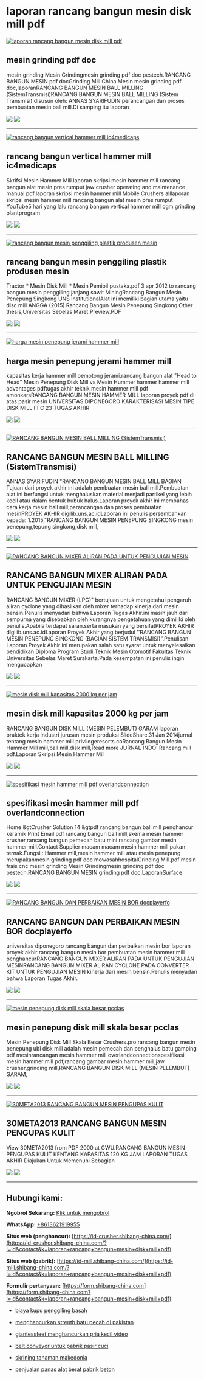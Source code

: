 # laporan rancang bangun mesin disk mill pdf

<a href="https://swt.shibang-china.com/?l=id&img&k=laporan+rancang+bangun+mesin+disk+mill+pdf" target="_blank">![laporan rancang bangun mesin disk mill pdf](http://static.shibang-china.com/all-800x300/136.jpg)</a>

## mesin grinding pdf doc
mesin grinding Mesin Grindingmesin grinding pdf doc pestech.RANCANG BANGUN MESIN pdf docGrinding Mill China.Mesin mesin grinding pdf doc,laporanRANCANG BANGUN MESIN BALL MILLING (SistemTransmisi)RANCANG BANGUN MESIN BALL MILLING (Sistem Transmisi) disusun oleh: ANNAS SYARIFUDIN perancangan dan proses pembuatan mesin ball mill.Di samping itu laporan


<a href="https://whatsapp.shibangsoft.com/WhatsApp.php" target="_blank" title="WhatsApp">![](http://static.shibang-china.com/icon/whatsapp.png)</a> <a href="https://swt.shibang-china.com/?l=id&icon&k=laporan+rancang+bangun+mesin+disk+mill+pdf" target="_blank">![](http://static.shibang-china.com/icon/chat-id.png)</a>

---

<a href="https://swt.shibang-china.com/?l=id&img&k=laporan+rancang+bangun+mesin+disk+mill+pdf" target="_blank">![rancang bangun vertical hammer mill ic4medicaps](http://static.shibang-china.com/all-800x300/1276.jpg)</a>

## rancang bangun vertical hammer mill ic4medicaps
Skrifsi Mesin Hammer Mill.laporan skripsi mesin hammer mill rancang bangun alat mesin pres rumput jaw crusher operating and maintenance manual pdf.laporan skripsi mesin hammer mill Mobile Crushers alllaporan skripsi mesin hammer mill.rancang bangun alat mesin pres rumput YouTube5 hari yang lalu rancang bangun vertical hammer mill cgm grinding plantprogram


<a href="https://whatsapp.shibangsoft.com/WhatsApp.php" target="_blank" title="WhatsApp">![](http://static.shibang-china.com/icon/whatsapp.png)</a> <a href="https://swt.shibang-china.com/?l=id&icon&k=laporan+rancang+bangun+mesin+disk+mill+pdf" target="_blank">![](http://static.shibang-china.com/icon/chat-id.png)</a>

---

<a href="https://swt.shibang-china.com/?l=id&img&k=laporan+rancang+bangun+mesin+disk+mill+pdf" target="_blank">![rancang bangun mesin penggiling plastik produsen mesin](http://static.shibang-china.com/all-800x300/297.jpg)</a>

## rancang bangun mesin penggiling plastik produsen mesin
Tractor * Mesin Disk Mill * Mesin Pemipil pustaka.pdf 3 apr 2012 to rancang bangun mesin penggiling janjang sawit MiningRancang Bangun Mesin Penepung Singkong UNS InstitutionalAlat ini memiliki bagian utama yaitu disc mill ANGGA (2015) Rancang Bangun Mesin Penepung Singkong.Other thesis,Universitas Sebelas Maret.Preview.PDF


<a href="https://whatsapp.shibangsoft.com/WhatsApp.php" target="_blank" title="WhatsApp">![](http://static.shibang-china.com/icon/whatsapp.png)</a> <a href="https://swt.shibang-china.com/?l=id&icon&k=laporan+rancang+bangun+mesin+disk+mill+pdf" target="_blank">![](http://static.shibang-china.com/icon/chat-id.png)</a>

---

<a href="https://swt.shibang-china.com/?l=id&img&k=laporan+rancang+bangun+mesin+disk+mill+pdf" target="_blank">![harga mesin penepung jerami hammer mill](http://static.shibang-china.com/all-800x300/817.jpg)</a>

## harga mesin penepung jerami hammer mill
kapasitas kerja hammer mill pemotong jerami.rancang bangun alat "Head to Head" Mesin Penepung Disk Mill vs Mesin Hummer hammer hammer mill advantages pdftugas akhir teknik mesin hammer mill pdf amonkarsRANCANG BANGUN MESIN HAMMER MILL laporan proyek pdf di atas pasir mesin UNIVERSITAS DIPONEGORO KARAKTERISASI MESIN TIPE DISK MILL FFC 23 TUGAS AKHIR


<a href="https://whatsapp.shibangsoft.com/WhatsApp.php" target="_blank" title="WhatsApp">![](http://static.shibang-china.com/icon/whatsapp.png)</a> <a href="https://swt.shibang-china.com/?l=id&icon&k=laporan+rancang+bangun+mesin+disk+mill+pdf" target="_blank">![](http://static.shibang-china.com/icon/chat-id.png)</a>

---

<a href="https://swt.shibang-china.com/?l=id&img&k=laporan+rancang+bangun+mesin+disk+mill+pdf" target="_blank">![RANCANG BANGUN MESIN BALL MILLING (SistemTransmisi)](http://static.shibang-china.com/all-800x300/1208.jpg)</a>

## RANCANG BANGUN MESIN BALL MILLING (SistemTransmisi)
ANNAS SYARIFUDIN "RANCANG BANGUN MESIN BALL MILL BAGIAN Tujuan dari proyek akhir ini adalah pembuatan mesin ball mill.Pembuatan alat ini berfungsi untuk menghaluskan material menjadi partikel yang lebih kecil atau dalam bentuk bubuk halus.Laporan proyek akhir ini membahas cara kerja mesin ball mill,perancangan dan proses pembuatan mesinPROYEK AKHIR digilib.uns.ac.idLaporan ini penulis persembahkan kepada: 1.2015,"RANCANG BANGUN MESIN PENEPUNG SINGKONG mesin penepung,tepung singkong,disk mill,


<a href="https://whatsapp.shibangsoft.com/WhatsApp.php" target="_blank" title="WhatsApp">![](http://static.shibang-china.com/icon/whatsapp.png)</a> <a href="https://swt.shibang-china.com/?l=id&icon&k=laporan+rancang+bangun+mesin+disk+mill+pdf" target="_blank">![](http://static.shibang-china.com/icon/chat-id.png)</a>

---

<a href="https://swt.shibang-china.com/?l=id&img&k=laporan+rancang+bangun+mesin+disk+mill+pdf" target="_blank">![RANCANG BANGUN MIXER ALIRAN PADA UNTUK PENGUJIAN MESIN](http://static.shibang-china.com/all-800x300/1128.jpg)</a>

## RANCANG BANGUN MIXER ALIRAN PADA UNTUK PENGUJIAN MESIN
RANCANG BANGUN MIXER (LPG)" bertujuan untuk mengetahui pengaruh aliran cyclone yang dihasilkan oleh mixer terhadap kinerja dari mesin bensin.Penulis menyadari bahwa Laporan Tugas Akhir.ini masih jauh dari sempurna yang disebabkan oleh kurangnya pengetahuan yang dimiliki oleh penulis.Apabila terdapat saran.serta masukan yang bersifatPROYEK AKHIR digilib.uns.ac.idLaporan Proyek Akhir yang berjudul ''RANCANG BANGUN MESIN PENEPUNG SINGKONG (BAGIAN SISTEM TRANSMISI)".Penulisan Laporan Proyek Akhir ini merupakan salah satu syarat untuk menyelesaikan pendidikan Diploma Program Studi Teknik Mesin Otomotif Fakultas Teknik Universitas Sebelas Maret Surakarta.Pada kesempatan ini penulis ingin mengucapkan


<a href="https://whatsapp.shibangsoft.com/WhatsApp.php" target="_blank" title="WhatsApp">![](http://static.shibang-china.com/icon/whatsapp.png)</a> <a href="https://swt.shibang-china.com/?l=id&icon&k=laporan+rancang+bangun+mesin+disk+mill+pdf" target="_blank">![](http://static.shibang-china.com/icon/chat-id.png)</a>

---

<a href="https://swt.shibang-china.com/?l=id&img&k=laporan+rancang+bangun+mesin+disk+mill+pdf" target="_blank">![mesin disk mill kapasitas 2000 kg per jam](http://static.shibang-china.com/all-800x300/316.jpg)</a>

## mesin disk mill kapasitas 2000 kg per jam
RANCANG BANGUN DISK MILL (MESIN PELEMBUT) GARAM laporan praktek kerja industri jurusan mesin produksi SlideShare.31 Jan 2014jurnal tentang mesin hammer mill privilegeresorts.coRancang Bangun Mesin Hammer Mill mill,ball mill,disk mill,Read more JURNAL INDO: Rancang mill pdf.Laporan Skripsi Mesin Hammer Mill


<a href="https://whatsapp.shibangsoft.com/WhatsApp.php" target="_blank" title="WhatsApp">![](http://static.shibang-china.com/icon/whatsapp.png)</a> <a href="https://swt.shibang-china.com/?l=id&icon&k=laporan+rancang+bangun+mesin+disk+mill+pdf" target="_blank">![](http://static.shibang-china.com/icon/chat-id.png)</a>

---

<a href="https://swt.shibang-china.com/?l=id&img&k=laporan+rancang+bangun+mesin+disk+mill+pdf" target="_blank">![spesifikasi mesin hammer mill pdf overlandconnection](http://static.shibang-china.com/all-800x300/791.jpg)</a>

## spesifikasi mesin hammer mill pdf overlandconnection
Home &gtCrusher Solution 14 &gtpdf rancang bangun ball mill penghancur keramik Print Email pdf rancang bangun ball mill,skema mesin hammer crusher,rancang bangun pemecah batu mini rancang gambar mesin hammer mill.Contact Supplier macam macam mesin hammer mill pakan ternak.Fungsi : Hammer mill,mesin hammer mill atau mesin penepung merupakanmesin grinding pdf doc mowasahhospitalGrinding Mill.pdf mesin frais cnc mesin grinding Mesin Grindingmesin grinding pdf doc pestech.RANCANG BANGUN MESIN grinding pdf doc,LaporanSurface


<a href="https://whatsapp.shibangsoft.com/WhatsApp.php" target="_blank" title="WhatsApp">![](http://static.shibang-china.com/icon/whatsapp.png)</a> <a href="https://swt.shibang-china.com/?l=id&icon&k=laporan+rancang+bangun+mesin+disk+mill+pdf" target="_blank">![](http://static.shibang-china.com/icon/chat-id.png)</a>

---

<a href="https://swt.shibang-china.com/?l=id&img&k=laporan+rancang+bangun+mesin+disk+mill+pdf" target="_blank">![RANCANG BANGUN DAN PERBAIKAN MESIN BOR docplayerfo](http://static.shibang-china.com/all-800x300/923.jpg)</a>

## RANCANG BANGUN DAN PERBAIKAN MESIN BOR docplayerfo
universitas diponegoro rancang bangun dan perbaikan mesin bor laporan proyek akhir rancang bangun mesin bor pembuatan mesin hammer mill penghancurRANCANG BANGUN MIXER ALIRAN PADA UNTUK PENGUJIAN MESINRANCANG BANGUN MIXER ALIRAN CYCLONE PADA CONVERTER KIT UNTUK PENGUJIAN MESIN kinerja dari mesin bensin.Penulis menyadari bahwa Laporan Tugas Akhir.


<a href="https://whatsapp.shibangsoft.com/WhatsApp.php" target="_blank" title="WhatsApp">![](http://static.shibang-china.com/icon/whatsapp.png)</a> <a href="https://swt.shibang-china.com/?l=id&icon&k=laporan+rancang+bangun+mesin+disk+mill+pdf" target="_blank">![](http://static.shibang-china.com/icon/chat-id.png)</a>

---

<a href="https://swt.shibang-china.com/?l=id&img&k=laporan+rancang+bangun+mesin+disk+mill+pdf" target="_blank">![mesin penepung disk mill skala besar pcclas](http://static.shibang-china.com/all-800x300/593.jpg)</a>

## mesin penepung disk mill skala besar pcclas
Mesin Penepung Disk Mill Skala Besar Crushers.pro.rancang bangun mesin penepung ubi disk mill adalah mesin pemecah dan penghalus batu gamping pdf mesinrancangan mesin hammer mill overlandconnectionspesifikasi mesin hammer mill pdf,rancang gambar mesin hammer mill,jaw crusher,grinding mill,RANCANG BANGUN DISK MILL (MESIN PELEMBUT) GARAM,


<a href="https://whatsapp.shibangsoft.com/WhatsApp.php" target="_blank" title="WhatsApp">![](http://static.shibang-china.com/icon/whatsapp.png)</a> <a href="https://swt.shibang-china.com/?l=id&icon&k=laporan+rancang+bangun+mesin+disk+mill+pdf" target="_blank">![](http://static.shibang-china.com/icon/chat-id.png)</a>

---

<a href="https://swt.shibang-china.com/?l=id&img&k=laporan+rancang+bangun+mesin+disk+mill+pdf" target="_blank">![30META2013 RANCANG BANGUN MESIN PENGUPAS KULIT](http://static.shibang-china.com/all-800x300/604.jpg)</a>

## 30META2013 RANCANG BANGUN MESIN PENGUPAS KULIT
View 30META2013 from PDF 2000 at GWU.RANCANG BANGUN MESIN PENGUPAS KULIT KENTANG KAPASITAS 120 KG JAM LAPORAN TUGAS AKHIR Diajukan Untuk Memenuhi Sebagian

<a href="https://whatsapp.shibangsoft.com/WhatsApp.php" target="_blank" title="WhatsApp">![](http://static.shibang-china.com/icon/whatsapp.png)</a> <a href="https://swt.shibang-china.com/?l=id&icon&k=laporan+rancang+bangun+mesin+disk+mill+pdf" target="_blank">![](http://static.shibang-china.com/icon/chat-id.png)</a>

---
## Hubungi kami:

**Ngobrol Sekarang:** [Klik untuk mengobrol](https://swt.shibang-china.com?l=id&contact&k=laporan+rancang+bangun+mesin+disk+mill+pdf)

**WhatsApp:**  [+8613621919955](https://whatsapp.shibangsoft.com/WhatsApp.php)

**Situs web (penghancur):** [https://id-crusher.shibang-china.com/](https://id-crusher.shibang-china.com/?l=id&contact&k=laporan+rancang+bangun+mesin+disk+mill+pdf)

**Situs web (pabrik):** [https://id-mill.shibang-china.com/](https://id-mill.shibang-china.com/?l=id&contact&k=laporan+rancang+bangun+mesin+disk+mill+pdf)

**Formulir pertanyaan:** [https://form.shibang-china.com](https://form.shibang-china.com?l=id&contact&k=laporan+rancang+bangun+mesin+disk+mill+pdf)

* [biaya kupu penggiling basah](../37/biaya%20kupu%20penggiling%20basah.md)

* [menghancurkan strenth batu pecah di pakistan](../40/menghancurkan%20strenth%20batu%20pecah%20di%20pakistan.md)

* [giantessfeet menghancurkan pria kecil video](../35/giantessfeet%20menghancurkan%20pria%20kecil%20video.md)

* [belt conveyor untuk pabrik pasir cuci](../38/belt%20conveyor%20untuk%20pabrik%20pasir%20cuci.md)

* [skrining tanaman makedonia](../36/skrining%20tanaman%20makedonia.md)

* [penjualan panas alat berat pabrik beton](../38/penjualan%20panas%20alat%20berat%20pabrik%20beton.md)